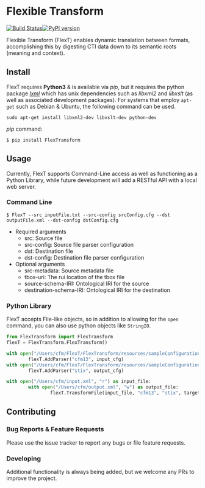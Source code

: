 # Flexible Transform
[![Build Status](https://travis-ci.org/anl-cyberscience/FlexTransform.svg?branch=master)](https://travis-ci.org/anl-cyberscience/FlexTransform)[![PyPI version](https://badge.fury.io/py/flextransform.svg)](https://badge.fury.io/py/flextransform)

Flexible Transform (FlexT) enables dynamic translation between formats, accomplishing this by digesting CTI data down to its semantic roots (meaning and context).  
## Install
FlexT requires **Python3** & is available via *pip*, but it requires the python package [*lxml*](http://lxml.de/) which has unix dependencies such as *libxml2* and *libxslt* (as well as associated development packages).  For systems that employ ```apt-get``` such as Debian & Ubuntu, the following command can be used.
```
sudo apt-get install libxml2-dev libxslt-dev python-dev
```
*pip* command:
```
$ pip install FlexTransform
```
## Usage
Currently, FlexT supports Command-Line access as well as functioning as a Python Library, while future development will add a RESTful API with a local web server.   
### Command Line
```
$ FlexT --src inputFile.txt --src-config srcConfig.cfg --dst outputFile.xml --dst-config dstConfig.cfg
```
+ Required arguments 
    + src: Source file
    + src-config: Source file parser configuration
    + dst: Destination file
    + dst-config: Destination file parser configuration
+ Optional arguments
    + src-metadata: Source metadata file
    + tbox-uri: The rui location of the tbox file
    + source-schema-IRI: Ontological IRI for the source
    + destination-schema-IRI: Ontological IRI for the destination
    
### Python Library
FlexT accepts File-like objects, so in addition to allowing for the ```open``` command, you can also use python objects like ```StringIO```.
```python
from FlexTransform import FlexTransform
flexT = FlexTransform.FlexTransform()

with open("/Users/cfm/FlexT/FlexTransform/resources/sampleConfigurations/cfm13.cfg", "r") as input_cfg:
        flexT.AddParser("cfm13", input_cfg)
with open("/Users/cfm/FlexT/FlexTransform/resources/sampleConfigurations/stix_tlp.cfg", "r") as output_cfg:
        flexT.AddParser("stix", output_cfg)

with open("/Users/cfm/input.xml", "r") as input_file:
        with open("/Users/cfm/output.xml", "w") as output_file:
                flexT.TransformFile(input_file, "cfm13", "stix", targetFileName=output_file)
```
## Contributing
### Bug Reports & Feature Requests
Please use the issue tracker to report any bugs or file feature requests.
### Developing
Additional functionality is always being added, but we welcome any PRs to improve the project.